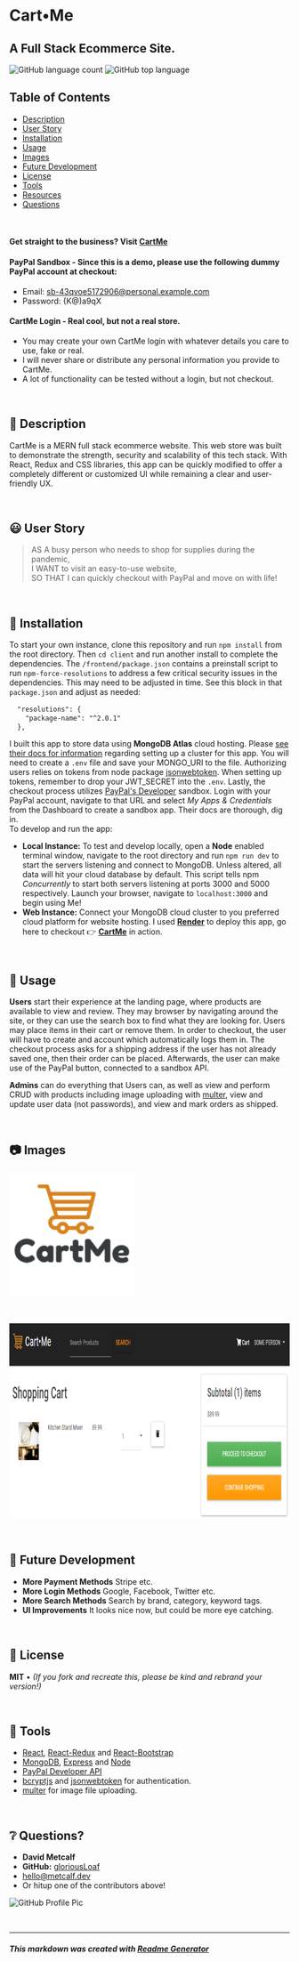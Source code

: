 # Cart•Me
## A Full Stack Ecommerce Site.

![GitHub language count](https://img.shields.io/github/languages/count/gloriousLoaf/CartMe)
![GitHub top language](https://img.shields.io/github/languages/top/gloriousLoaf/CartMe)

## Table of Contents
* [Description](#-description)
* [User Story](#-user-story)
* [Installation](#-installation)
* [Usage](#-usage)
* [Images](#-images)
* [Future Development](#-future-development)
* [License](#-license)
* [Tools](#-tools)
* [Resources](#-resources)
* [Questions](#-questions)
<p>&nbsp;</p>

#### Get straight to the business? **Visit** [CartMe](https://cartme.metcalf.dev/)  

#### **PayPal Sandbox** - Since this is a demo, please use the following dummy PayPal account at checkout:
* Email: sb-43qvoe5172906@personal.example.com
* Password: {K@)a9qX  

#### **CartMe Login** - Real cool, but not a real store.
* You may create your own CartMe login with whatever details you care to use, fake or real.
* I will never share or distribute any personal information you provide to CartMe.
* A lot of functionality can be tested without a login, but not checkout.
<p>&nbsp;</p>

## 📝 Description
CartMe is a MERN full stack ecommerce website. This web store was built to demonstrate the strength, security and scalability of this tech stack. With React, Redux and CSS libraries, this app can be quickly modified to offer a completely different or customized UI while remaining a clear and user-friendly UX.
<p>&nbsp;</p>

## 😃 User Story
> AS A busy person who needs to shop for supplies during the pandemic,  
> I WANT to visit an easy-to-use website,  
> SO THAT I can quickly checkout with PayPal and move on with life!
<p>&nbsp;</p>

## 💾 Installation
To start your own instance, clone this repository and run `npm install` from the root directory. Then `cd client` and run another install to complete the dependencies. The `/frontend/package.json` contains a preinstall script to run `npm-force-resolutions` to address a few critical security issues in the dependencies. This may need to be adjusted in time. See this block in that `package.json` and adjust as needed:  
```
  "resolutions": {
    "package-name": "^2.0.1"
  },
```
 I built this app to store data using **MongoDB Atlas** cloud hosting. Please [see their docs for information](https://docs.atlas.mongodb.com/) regarding setting up a cluster for this app. You will need to create a `.env` file and save your MONGO_URI to the file. Authorizing users relies on tokens from node package [jsonwebtoken](https://www.npmjs.com/package/jsonwebtoken). When setting up tokens, remember to drop your JWT_SECRET into the `.env`. Lastly, the checkout process utilizes [PayPal's Developer](https://developer.paypal.com/developer/applications) sandbox. Login with your PayPal account, navigate to that URL and select *My Apps & Credentials* from the Dashboard to create a sandbox app. Their docs are thorough, dig in.  
 To develop and run the app:
* **Local Instance:** To test and develop locally, open a **Node** enabled terminal window, navigate to the root directory and run `npm run dev` to start the servers listening and connect to MongoDB. Unless altered, all data will hit your cloud database by default. This script tells npm *Concurrently* to start both servers listening at ports 3000 and 5000 respectively. Launch your browser, navigate to `localhost:3000` and begin using Me!
* **Web Instance:** Connect your MongoDB cloud cluster to you preferred cloud platform for website hosting. I used **[Render](https://docs.render.com/)** to deploy this app, go here to checkout 👉 **[CartMe](https://cartme.metcalf.dev/)** in action.
<p>&nbsp;</p>

## 📲 Usage
**Users** start their experience at the landing page, where products are available to view and review. They may browser by navigating around the site, or they can use the search box to find what they are looking for. Users may place items in their cart or remove them. In order to checkout, the user will have to create and account which automatically logs them in. The checkout process asks for a shipping address if the user has not already saved one, then their order can be placed. Afterwards, the user can make use of the PayPal button, connected to a sandbox API.  

**Admins** can do everything that Users can, as well as view and perform CRUD with products including image uploading with [multer](https://www.npmjs.com/package/multer), view and update user data (not passwords), and view and mark orders as shipped.
<p>&nbsp;</p>

## 📷 Images
<img src="https://github.com/gloriousLoaf/CartMe/blob/main/frontend/public/logo192.png" alt="Cart Me brand" height="225">
<p>&nbsp;</p>
<img src="https://github.com/gloriousLoaf/CartMe/blob/main/frontend/public/images/shoppingcart.png" alt="Shopping cart screen at CartMe website" height="350">
<p>&nbsp;</p>

## 🔮 Future Development
* **More Payment Methods** Stripe etc.
* **More Login Methods** Google, Facebook, Twitter etc.
* **More Search Methods** Search by brand, category, keyword tags.
* **UI Improvements** It looks nice now, but could be more eye catching.
<p>&nbsp;</p>

## 📜 License
**MIT** • *(If you fork and recreate this, please be kind and rebrand your version!)*
<p>&nbsp;</p>

## 🔨 Tools 
* [React](https://reactjs.org/), [React-Redux](https://react-redux.js.org/) and [React-Bootstrap](https://react-bootstrap.github.io/)
* [MongoDB](https://www.mongodb.com/), [Express](https://expressjs.com/) and [Node](https://nodejs.org/)
* [PayPal Developer API](https://developer.paypal.com/developer/applications)
* [bcryptjs](https://www.npmjs.com/package/bcryptjs) and [jsonwebtoken](https://www.npmjs.com/package/jsonwebtoken) for authentication.
* [multer](https://www.npmjs.com/package/multer) for image file uploading.
<p>&nbsp;</p>

## ❔ Questions?
  * **David Metcalf**
  * **GitHub:** [gloriousLoaf](https://github.com/gloriousLoaf)
  * <hello@metcalf.dev>
  * Or hitup one of the contributors above!

<img src="https://github.com/gloriousLoaf.png" alt="GitHub Profile Pic" width="125" height="125">
<p>&nbsp;</p>

---

##### This markdown was created with [Readme Generator](https://github.com/gloriousLoaf/Readme-Generator)
